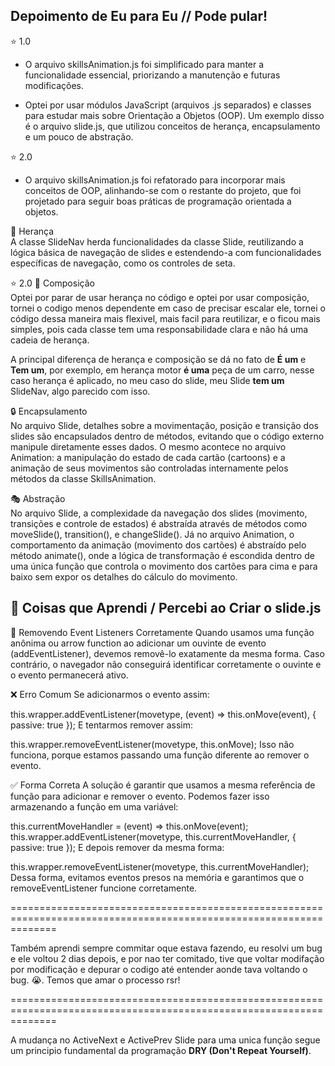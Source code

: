 ## Depoimento de Eu para Eu // Pode pular!
⭐ 1.0
- O arquivo skillsAnimation.js foi simplificado para manter a funcionalidade essencial, priorizando a manutenção e futuras modificações.

- Optei por usar módulos JavaScript (arquivos .js separados) e classes para estudar mais sobre Orientação a Objetos (OOP). Um exemplo disso é o arquivo slide.js, que utilizou conceitos de herança, encapsulamento e um pouco de abstração.  

⭐ 2.0  
- O arquivo skillsAnimation.js foi refatorado para incorporar mais conceitos de OOP, alinhando-se com o restante do projeto, que foi projetado para seguir boas práticas de programação orientada a objetos.

🔄 Herança  
A classe SlideNav herda funcionalidades da classe Slide, reutilizando a lógica básica de navegação de slides e estendendo-a com funcionalidades específicas de navegação, como os controles de seta.

⭐ 2.0
🔄 Composição  
Optei por parar de usar herança no código e optei por usar composição, tornei o codigo menos dependente em caso de precisar escalar ele, tornei o código dessa maneira mais flexivel, mais facil para reutilizar, e o ficou mais simples, pois cada classe tem uma responsabilidade clara e não há uma cadeia de herança.

A principal diferença de herança e composição se dá no fato de **É um** e **Tem um**, por exemplo, em herança motor **é uma** peça de um carro, nesse caso herança é aplicado, no meu caso do slide, meu Slide **tem um** SlideNav, algo parecido com isso.  


🔒 Encapsulamento  
No arquivo Slide, detalhes sobre a movimentação, posição e transição dos slides são encapsulados dentro de métodos, evitando que o código externo manipule diretamente esses dados. O mesmo acontece no arquivo Animation: a manipulação do estado de cada cartão (cartoons) e a animação de seus movimentos são controladas internamente pelos métodos da classe SkillsAnimation.

🎭 Abstração  
No arquivo Slide, a complexidade da navegação dos slides (movimento, transições e controle de estados) é abstraída através de métodos como moveSlide(), transition(), e changeSlide(). Já no arquivo Animation, o comportamento da animação (movimento dos cartões) é abstraído pelo método animate(), onde a lógica de transformação é escondida dentro de uma única função que controla o movimento dos cartões para cima e para baixo sem expor os detalhes do cálculo do movimento.

## 📌 Coisas que Aprendi / Percebi ao Criar o slide.js
🔹 Removendo Event Listeners Corretamente
Quando usamos uma função anônima ou arrow function ao adicionar um ouvinte de evento (addEventListener), devemos removê-lo exatamente da mesma forma. Caso contrário, o navegador não conseguirá identificar corretamente o ouvinte e o evento permanecerá ativo.

❌ Erro Comum
Se adicionarmos o evento assim:

this.wrapper.addEventListener(movetype, (event) => this.onMove(event), { passive: true });
E tentarmos remover assim:

this.wrapper.removeEventListener(movetype, this.onMove);
Isso não funciona, porque estamos passando uma função diferente ao remover o evento.

✅ Forma Correta
A solução é garantir que usamos a mesma referência de função para adicionar e remover o evento. Podemos fazer isso armazenando a função em uma variável:

this.currentMoveHandler = (event) => this.onMove(event);
this.wrapper.addEventListener(movetype, this.currentMoveHandler, { passive: true });
E depois remover da mesma forma:

this.wrapper.removeEventListener(movetype, this.currentMoveHandler);
Dessa forma, evitamos eventos presos na memória e garantimos que o removeEventListener funcione corretamente. 

====================================================================================================================

Também aprendi sempre commitar oque estava fazendo, eu resolvi um bug e ele voltou 2 dias depois, e por nao ter comitado, tive que voltar modifação por modificação e depurar o codigo até entender aonde tava voltando o bug. 😭. Temos que amar o processo rsr!

====================================================================================================================


A mudança no ActiveNext e ActivePrev Slide para uma unica função segue um principio fundamental da programação **DRY (Don't Repeat Yourself)**. 



